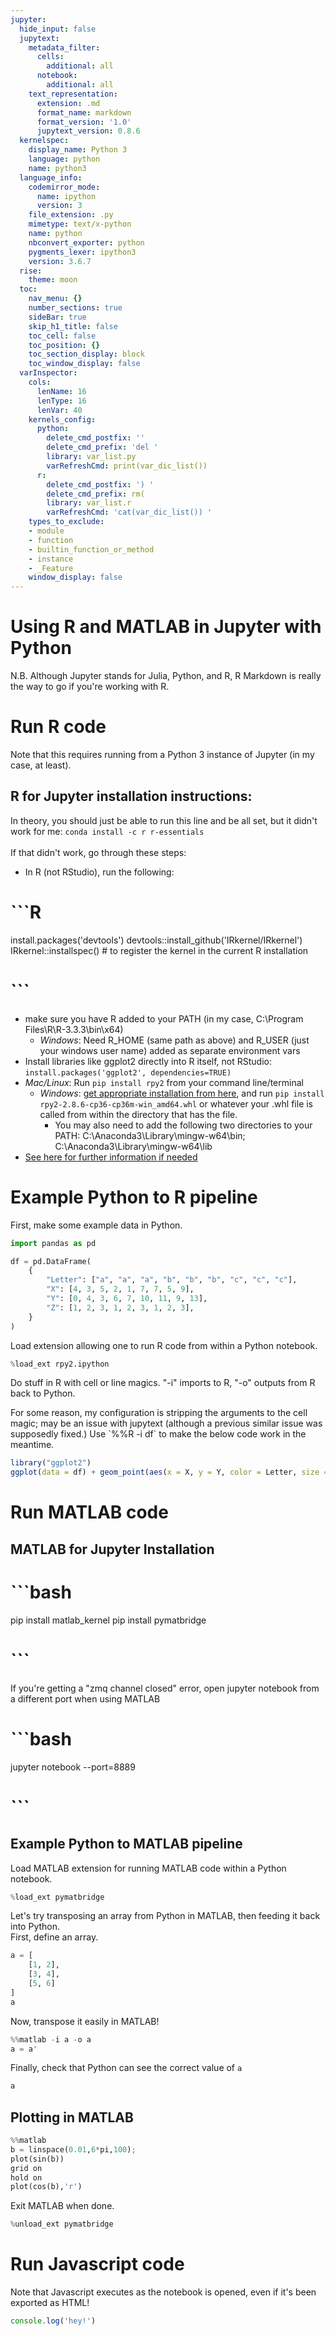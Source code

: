 ```yaml
---
jupyter:
  hide_input: false
  jupytext:
    metadata_filter:
      cells:
        additional: all
      notebook:
        additional: all
    text_representation:
      extension: .md
      format_name: markdown
      format_version: '1.0'
      jupytext_version: 0.8.6
  kernelspec:
    display_name: Python 3
    language: python
    name: python3
  language_info:
    codemirror_mode:
      name: ipython
      version: 3
    file_extension: .py
    mimetype: text/x-python
    name: python
    nbconvert_exporter: python
    pygments_lexer: ipython3
    version: 3.6.7
  rise:
    theme: moon
  toc:
    nav_menu: {}
    number_sections: true
    sideBar: true
    skip_h1_title: false
    toc_cell: false
    toc_position: {}
    toc_section_display: block
    toc_window_display: false
  varInspector:
    cols:
      lenName: 16
      lenType: 16
      lenVar: 40
    kernels_config:
      python:
        delete_cmd_postfix: ''
        delete_cmd_prefix: 'del '
        library: var_list.py
        varRefreshCmd: print(var_dic_list())
      r:
        delete_cmd_postfix: ') '
        delete_cmd_prefix: rm(
        library: var_list.r
        varRefreshCmd: 'cat(var_dic_list()) '
    types_to_exclude:
    - module
    - function
    - builtin_function_or_method
    - instance
    - _Feature
    window_display: false
---
```


# Using R and MATLAB in Jupyter with Python <a class="tocSkip"></a>
N.B. Although Jupyter stands for Julia, Python, and R, R Markdown is really the way to go if you're working with R.


# Run R code
Note that this requires running from a Python 3 instance of Jupyter (in my case, at least).


## R for Jupyter installation instructions:
In theory, you should just be able to run this line and be all set, but it didn't work for me: `conda install -c r r-essentials`
<br><br>
If that didn't work, go through these steps:
- In R (not RStudio), run the following:
# ```R
install.packages('devtools')
devtools::install_github('IRkernel/IRkernel')
IRkernel::installspec()  # to register the kernel in the current R installation
# ```
- make sure you have R added to your PATH (in my case, C:\Program Files\R\R-3.3.3\bin\x64)
    - _Windows_: Need R_HOME (same path as above) and R_USER (just your windows user name) added as separate environment vars
- Install libraries like ggplot2 directly into R itself, not RStudio: `install.packages('ggplot2', dependencies=TRUE)`
- _Mac/Linux_: Run `pip install rpy2` from your command line/terminal
    - _Windows_: [get appropriate installation from here](http://www.lfd.uci.edu/~gohlke/pythonlibs/#rpy2), and run `pip install rpy2‑2.8.6‑cp36‑cp36m‑win_amd64.whl` or whatever your .whl file is called from within the directory that has the file.
        - You may also need to add the following two directories to your PATH: C:\Anaconda3\Library\mingw-w64\bin; C:\Anaconda3\Library\mingw-w64\lib
- [See here for further information if needed](https://github.com/IRkernel/IRkernel)


# Example Python to R pipeline
First, make some example data in Python.

```python
import pandas as pd

df = pd.DataFrame(
    {
        "Letter": ["a", "a", "a", "b", "b", "b", "c", "c", "c"],
        "X": [4, 3, 5, 2, 1, 7, 7, 5, 9],
        "Y": [0, 4, 3, 6, 7, 10, 11, 9, 13],
        "Z": [1, 2, 3, 1, 2, 3, 1, 2, 3],
    }
)
```

Load extension allowing one to run R code from within a Python notebook.

```python
%load_ext rpy2.ipython
```

Do stuff in R with cell or line magics. "-i" imports to R, "-o" outputs from R back to Python.

<div class="alert alert-info">
For some reason, my configuration is stripping the arguments to the cell magic; may be an issue with jupytext (although a previous similar issue was supposedly fixed.) Use `%%R -i df` to make the below code work in the meantime.
</div>

```R
library("ggplot2")
ggplot(data = df) + geom_point(aes(x = X, y = Y, color = Letter, size = Z))
```

# Run MATLAB code


## MATLAB for Jupyter Installation
# ```bash
pip install matlab_kernel
pip install pymatbridge
# ```

If you're getting a "zmq channel closed" error, open jupyter notebook from a different port when using MATLAB
# ```bash
jupyter notebook --port=8889
# ```


## Example Python to MATLAB pipeline
Load MATLAB extension for running MATLAB code within a Python notebook.

```python
%load_ext pymatbridge
```

Let's try transposing an array from Python in MATLAB, then feeding it back into Python.
<br>
First, define an array.

```python
a = [
    [1, 2],
    [3, 4],
    [5, 6]
]
a
```

Now, transpose it easily in MATLAB!

```python
%%matlab -i a -o a
a = a'
```

Finally, check that Python can see the correct value of `a`

```python
a
```

## Plotting in MATLAB

```python
%%matlab
b = linspace(0.01,6*pi,100);
plot(sin(b))
grid on
hold on
plot(cos(b),'r')
```

Exit MATLAB when done.

```python
%unload_ext pymatbridge
```

# Run Javascript code
Note that Javascript executes as the notebook is opened, even if it's been exported as HTML!

```javascript
console.log('hey!')
```
